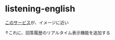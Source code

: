 # listening-english

[このサービス](https://speechling.com/jp/dictation/english)が、イメージに近い

↑これに、回答履歴のリアルタイム表示機能を追加する
